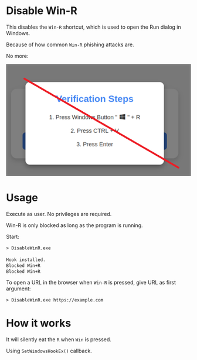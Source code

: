 # Disable Win-R

This disables the `Win-R` shortcut, which is used to open the Run dialog in Windows. 

Because of how common `Win-R` phishing attacks are.

No more: 

![phishing](https://github.com/dobin/DisableWinR/blob/master/verification.png?raw=true)

# Usage

Execute as user. No privileges are required.

Win-R is only blocked as long as the program is running. 

Start:
```
> DisableWinR.exe

Hook installed.
Blocked Win+R
Blocked Win+R
```

To open a URL in the browser when `Win-R` is pressed, 
give URL as first argument:
```
> DisableWinR.exe https://example.com
```


# How it works

It will silently eat the `R` when `Win` is pressed.

Using `SetWindowsHookEx()` callback. 

